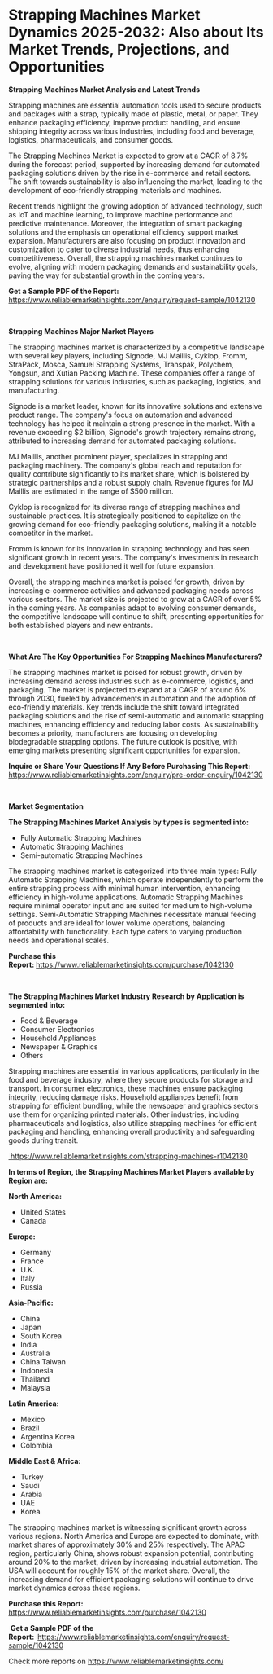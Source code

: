 <p><h1>Strapping Machines Market Dynamics 2025-2032: Also about Its Market Trends, Projections, and Opportunities</h1></p><p><strong>Strapping Machines Market Analysis and Latest Trends</strong></p>
<p><p>Strapping machines are essential automation tools used to secure products and packages with a strap, typically made of plastic, metal, or paper. They enhance packaging efficiency, improve product handling, and ensure shipping integrity across various industries, including food and beverage, logistics, pharmaceuticals, and consumer goods. </p><p>The Strapping Machines Market is expected to grow at a CAGR of 8.7% during the forecast period, supported by increasing demand for automated packaging solutions driven by the rise in e-commerce and retail sectors. The shift towards sustainability is also influencing the market, leading to the development of eco-friendly strapping materials and machines. </p><p>Recent trends highlight the growing adoption of advanced technology, such as IoT and machine learning, to improve machine performance and predictive maintenance. Moreover, the integration of smart packaging solutions and the emphasis on operational efficiency support market expansion. Manufacturers are also focusing on product innovation and customization to cater to diverse industrial needs, thus enhancing competitiveness. Overall, the strapping machines market continues to evolve, aligning with modern packaging demands and sustainability goals, paving the way for substantial growth in the coming years.</p></p>
<p><strong>Get a Sample PDF of the Report:&nbsp;</strong> <a href="https://www.reliablemarketinsights.com/enquiry/request-sample/1042130?utm_campaign=2538&utm_medium=2&utm_source=Github&utm_content=ia&utm_term=09042025&utm_id=strapping-machines">https://www.reliablemarketinsights.com/enquiry/request-sample/1042130</a></p>
<p>&nbsp;</p>
<p><strong>Strapping Machines Major Market Players</strong></p>
<p><p>The strapping machines market is characterized by a competitive landscape with several key players, including Signode, MJ Maillis, Cyklop, Fromm, StraPack, Mosca, Samuel Strapping Systems, Transpak, Polychem, Yongsun, and Xutian Packing Machine. These companies offer a range of strapping solutions for various industries, such as packaging, logistics, and manufacturing.</p><p>Signode is a market leader, known for its innovative solutions and extensive product range. The company's focus on automation and advanced technology has helped it maintain a strong presence in the market. With a revenue exceeding $2 billion, Signode's growth trajectory remains strong, attributed to increasing demand for automated packaging solutions.</p><p>MJ Maillis, another prominent player, specializes in strapping and packaging machinery. The company's global reach and reputation for quality contribute significantly to its market share, which is bolstered by strategic partnerships and a robust supply chain. Revenue figures for MJ Maillis are estimated in the range of $500 million.</p><p>Cyklop is recognized for its diverse range of strapping machines and sustainable practices. It is strategically positioned to capitalize on the growing demand for eco-friendly packaging solutions, making it a notable competitor in the market.</p><p>Fromm is known for its innovation in strapping technology and has seen significant growth in recent years. The company's investments in research and development have positioned it well for future expansion.</p><p>Overall, the strapping machines market is poised for growth, driven by increasing e-commerce activities and advanced packaging needs across various sectors. The market size is projected to grow at a CAGR of over 5% in the coming years. As companies adapt to evolving consumer demands, the competitive landscape will continue to shift, presenting opportunities for both established players and new entrants.</p></p>
<p>&nbsp;</p>
<p><strong>What Are The Key Opportunities For Strapping Machines Manufacturers?</strong></p>
<p><p>The strapping machines market is poised for robust growth, driven by increasing demand across industries such as e-commerce, logistics, and packaging. The market is projected to expand at a CAGR of around 6% through 2030, fueled by advancements in automation and the adoption of eco-friendly materials. Key trends include the shift toward integrated packaging solutions and the rise of semi-automatic and automatic strapping machines, enhancing efficiency and reducing labor costs. As sustainability becomes a priority, manufacturers are focusing on developing biodegradable strapping options. The future outlook is positive, with emerging markets presenting significant opportunities for expansion.</p></p>
<p><strong>Inquire or Share Your Questions If Any Before Purchasing This Report:</strong> <a href="https://www.reliablemarketinsights.com/enquiry/pre-order-enquiry/1042130?utm_campaign=2538&utm_medium=2&utm_source=Github&utm_content=ia&utm_term=09042025&utm_id=strapping-machines">https://www.reliablemarketinsights.com/enquiry/pre-order-enquiry/1042130</a></p>
<p>&nbsp;</p>
<p><strong>Market Segmentation</strong></p>
<p><strong>The Strapping Machines Market Analysis by types is segmented into:</strong></p>
<p><ul><li>Fully Automatic Strapping Machines</li><li>Automatic Strapping Machines</li><li>Semi-automatic Strapping Machines</li></ul></p>
<p><p>The strapping machines market is categorized into three main types: Fully Automatic Strapping Machines, which operate independently to perform the entire strapping process with minimal human intervention, enhancing efficiency in high-volume applications. Automatic Strapping Machines require minimal operator input and are suited for medium to high-volume settings. Semi-Automatic Strapping Machines necessitate manual feeding of products and are ideal for lower volume operations, balancing affordability with functionality. Each type caters to varying production needs and operational scales.</p></p>
<p><strong>Purchase this Report:&nbsp;</strong><a href="https://www.reliablemarketinsights.com/purchase/1042130?utm_campaign=2538&utm_medium=2&utm_source=Github&utm_content=ia&utm_term=09042025&utm_id=strapping-machines">https://www.reliablemarketinsights.com/purchase/1042130</a></p>
<p>&nbsp;</p>
<p><strong>The Strapping Machines Market Industry Research by Application is segmented into:</strong></p>
<p><ul><li>Food & Beverage</li><li>Consumer Electronics</li><li>Household Appliances</li><li>Newspaper & Graphics</li><li>Others</li></ul></p>
<p><p>Strapping machines are essential in various applications, particularly in the food and beverage industry, where they secure products for storage and transport. In consumer electronics, these machines ensure packaging integrity, reducing damage risks. Household appliances benefit from strapping for efficient bundling, while the newspaper and graphics sectors use them for organizing printed materials. Other industries, including pharmaceuticals and logistics, also utilize strapping machines for efficient packaging and handling, enhancing overall productivity and safeguarding goods during transit.</p></p>
<p><a href="https://www.reliablemarketinsights.com/strapping-machines-r1042130?utm_campaign=2538&utm_medium=2&utm_source=Github&utm_content=ia&utm_term=09042025&utm_id=strapping-machines">&nbsp;https://www.reliablemarketinsights.com/strapping-machines-r1042130</a></p>
<p><strong>In terms of Region, the Strapping Machines Market Players available by Region are:</strong></p>
<p>
    <p> <strong> North America: </strong>
        <ul>
            <li>United States</li>
            <li>Canada</li>
        </ul>
        </p> 
    <p> <strong> Europe: </strong>
        <ul>
            <li>Germany</li>
            <li>France</li>
            <li>U.K.</li>
            <li>Italy</li>
            <li>Russia</li>
        </ul>
        </p> 
    <p> <strong> Asia-Pacific: </strong>
        <ul>
            <li>China</li>
            <li>Japan</li>
            <li>South Korea</li>
            <li>India</li>
            <li>Australia</li>
            <li>China Taiwan</li>
            <li>Indonesia</li>
            <li>Thailand</li>
            <li>Malaysia</li>
        </ul>
        </p> 
    <p> <strong> Latin America: </strong>
        <ul>
            <li>Mexico</li>
            <li>Brazil</li>
            <li>Argentina Korea</li>
            <li>Colombia</li>
        </ul>
        </p> 
    <p> <strong> Middle East & Africa: </strong>
        <ul>
            <li>Turkey</li>
            <li>Saudi</li>
            <li>Arabia</li>
            <li>UAE</li>
            <li>Korea</li>
        </ul>
    </p>
    </p>
<p><p>The strapping machines market is witnessing significant growth across various regions. North America and Europe are expected to dominate, with market shares of approximately 30% and 25% respectively. The APAC region, particularly China, shows robust expansion potential, contributing around 20% to the market, driven by increasing industrial automation. The USA will account for roughly 15% of the market share. Overall, the increasing demand for efficient packaging solutions will continue to drive market dynamics across these regions.</p></p>
<p><strong>Purchase this Report: </strong><a href="https://www.reliablemarketinsights.com/purchase/1042130?utm_campaign=2538&utm_medium=2&utm_source=Github&utm_content=ia&utm_term=09042025&utm_id=strapping-machines">https://www.reliablemarketinsights.com/purchase/1042130</a></p>
<p>&nbsp;<strong>Get a Sample PDF of the Report:&nbsp;&nbsp;</strong><a href="https://www.reliablemarketinsights.com/enquiry/request-sample/1042130?utm_campaign=2538&utm_medium=2&utm_source=Github&utm_content=ia&utm_term=09042025&utm_id=strapping-machines">https://www.reliablemarketinsights.com/enquiry/request-sample/1042130</a></p>
<p><strong></strong></p>
<p>Check more reports on <a href="https://www.reliablemarketinsights.com/?utm_campaign=2538&utm_medium=2&utm_source=Github&utm_content=ia&utm_term=09042025&utm_id=strapping-machines">https://www.reliablemarketinsights.com/</a></p>